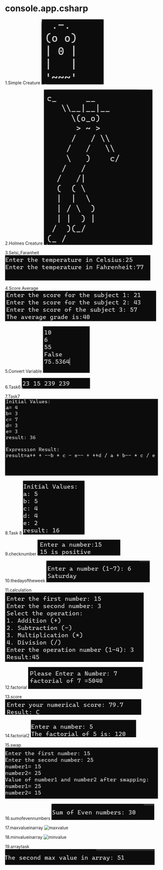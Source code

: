 # console.app.csharp

1.Simple Creature
![Simple Creature](simplecreature.png)

2.Holmes Creature
![Holmes Creature](holmescreature.png)

3.Selsi_Faranheit
![Selsi Faranheit](selsifaranheit.png)

4.Score Average
![Score Average](scoreaverage.png)

5.Convert Variable
![Convert Variable](convertvariable.png)

6.Task6
![Task6](task6.png)

7.Task7
![Task7](task7.png)

8.Task 8
![Task8](task8.png)

9.checknumber
![checknumber](checknumber.png)

10.thedayoftheweek
![thedayoftheweek](thedayoftheweek.png)

11.calculation
![calculation](calculation.png)

12.factorial
![factorial](factorial.png)

13.score
![score](score.png)

14.factorial2
![factorial2](factorial2.png)

15.swap
![swaptask](swaptask.png)

16.sumofevennumbers
![arraytask](arraytask.png)

17.maxvalueinarray
![maxvalue](maxvalue.png)

18.minvalueinarray
![minvalue](minvalue.png)

19.arraytask
![secondmaxvalue](secondmaxvalue.png)